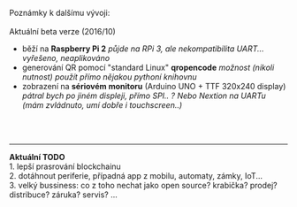 Poznámky k dalšímu vývoji:<br />
<br />
Aktuální beta verze (2016/10)<br />
+ běží na <b>Raspberry Pi 2</b> <i>půjde na RPi 3, ale nekompatibilita UART... vyřešeno, neaplikováno</i><br />
+ generování QR pomocí "standard Linux" <b>qropencode</b> <i>možnost (nikoli nutnost) použít přímo nějakou pythoní knihovnu</i><br />
+ zobrazení na <b>sériovém monitoru</b> (Arduino UNO + TTF 320x240 display) <i>pátral bych po jiném displeji, přímo SPI.. ? Nebo Nextion  na UARTu (mám zvládnuto, umí dobře i touchscreen..)</i><br />
<br />
<br />
<hr />
<b>Aktuální TODO</b><br>
1. lepší prasrování blockchainu<br />
2. dotáhnout periferie, případná app z mobilu, automaty, zámky, IoT...<br />
3. velký bussiness: co z toho nechat jako open source? krabička? prodej? distribuce? záruka? servis? ...<br />
